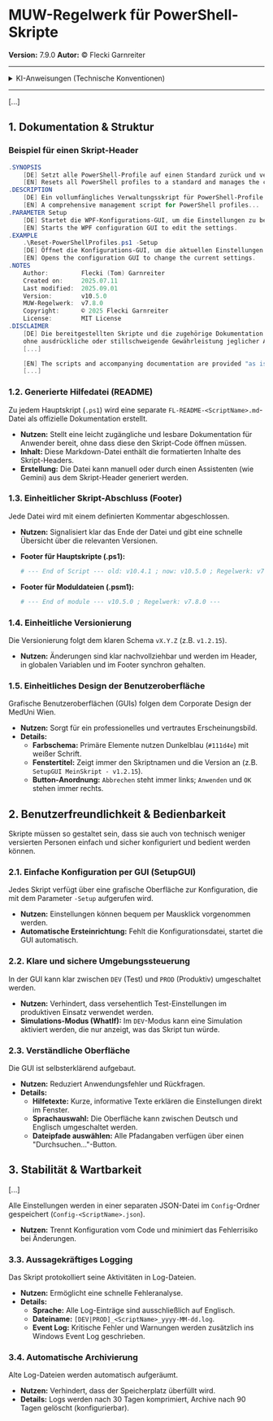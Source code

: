 # MUW-Regelwerk für PowerShell-Skripte

**Version:** 7.9.0
**Autor:** © Flecki Garnreiter

---

<!-- markdownlint-disable-next-line MD033 -->
<details>
<summary>KI-Anweisungen (Technische Konventionen)</summary>

Dieser Abschnitt dient als technische Kurzübersicht für die KI-Assistenz.

* **Kodierung:** UTF-8 (ohne BOM) für alle `.ps1`, `.psm1`, `.json` Dateien.
* **Analyse:** `PSScriptAnalyzer`-Regeln (insb. Verb-Noun) sind verbindlich.
* **Kompatibilität:** PowerShell 5.1 und 7+ (`$IsCoreCLR` für Weichen nutzen).
* **Admin:** Skripte mit Admin-Bedarf nutzen `#requires -RunAsAdministrator`.
* **Dateistruktur:**
    * **Hauptskript:** `*.ps1`
    * **Module:** `./Modules/FL-*.psm1`
    * **Konfiguration:** `./Config/Config-<ScriptName>.json`
    * **Sprachdateien:** `./Config/[de-DE|en-US].json` (Versioniert)
    * **Sprachvorlagen:** `./Config/[de-DE|en-US].json.default`
    * **Dokumentation:** `FL-README-<ScriptName>.md`
* **Versionierung (vX.Y.Z):**
    * Muss im Skript-Header (`Version now`), in der `$Global:ScriptVersion`-Variable und im End-Kommentar des Hauptskripts konsistent sein.
    * Die `RulebookVersion` wird ebenfalls im Header und in der Default-Config gepflegt.
* **Header & Footer:**
    * **Header:** Ein standardisierter Kommentar-Header ist für alle `.ps1`- und `.psm1`-Dateien Pflicht.
    * **Footer (.ps1):** `# --- End of Script --- old: vX.Y.Z ; now: vX.Y.Z ; Regelwerk: vX.Y.Z ---`
    * **Footer (.psm1):** `# --- End of module --- vX.Y.Z ; Regelwerk: vX.Y.Z ---`
* **GUI (WPF):**
    * **Aufruf:** `-Setup`-Parameter startet die Konfigurations-GUI.
    * **Auto-Start:** Erfolgt, wenn `config.json` fehlt oder korrupt ist.
    * **Design:** Primärfarbe ist `#111d4e` (Dunkelblau) mit weißer Schrift.
    * **Buttons:** `[Abbrechen]` links, `[Anwenden]` und `[OK]` rechts.
* **Logging:**
    * **Sprache:** Alle Log-Meldungen, die in Dateien oder das EventLog geschrieben werden, müssen auf Englisch sein.
    * **Dateinamen:** `DEV_<ScriptName>_yyyy-MM-dd.log` für Entwicklung, `PROD_<ScriptName>_yyyy-MM-dd.log` für Produktivbetrieb.
    * **Event Log:** `WARNING`- und `ERROR`-Meldungen müssen ins Windows Event Log geschrieben werden (Funktion muss per Konfiguration abschaltbar sein).
* **Mail:** `System.Net.Mail.SmtpClient` verwenden, nicht `Send-MailMessage`.
* **Archivierung:** 7-Zip bevorzugen, mit `Compress-Archive` als Fallback.

</details>

---

[...]

## 1. Dokumentation & Struktur

### Beispiel für einen Skript-Header

```powershell
.SYNOPSIS
    [DE] Setzt alle PowerShell-Profile auf einen Standard zurück und verwaltet die Konfiguration.
    [EN] Resets all PowerShell profiles to a standard and manages the configuration.
.DESCRIPTION
    [DE] Ein vollumfängliches Verwaltungsskript für PowerShell-Profile...
    [EN] A comprehensive management script for PowerShell profiles...
.PARAMETER Setup
    [DE] Startet die WPF-Konfigurations-GUI, um die Einstellungen zu bearbeiten.
    [EN] Starts the WPF configuration GUI to edit the settings.
.EXAMPLE
    .\Reset-PowerShellProfiles.ps1 -Setup
    [DE] Öffnet die Konfigurations-GUI, um die aktuellen Einstellungen zu ändern.
    [EN] Opens the configuration GUI to change the current settings.
.NOTES
    Author:         Flecki (Tom) Garnreiter
    Created on:     2025.07.11
    Last modified:  2025.09.01
    Version:        v10.5.0
    MUW-Regelwerk:  v7.8.0
    Copyright:      © 2025 Flecki Garnreiter
    License:        MIT License
.DISCLAIMER
    [DE] Die bereitgestellten Skripte und die zugehörige Dokumentation werden "wie besehen" ("as is")
    ohne ausdrückliche oder stillschweigende Gewährleistung jeglicher Art zur Verfügung gestellt.
    [...]

    [EN] The scripts and accompanying documentation are provided "as is," without warranty of any kind, either express or implied.
    [...]
```

### 1.2. Generierte Hilfedatei (README)

Zu jedem Hauptskript (`.ps1`) wird eine separate `FL-README-<ScriptName>.md`-Datei als offizielle Dokumentation erstellt.

* **Nutzen:** Stellt eine leicht zugängliche und lesbare Dokumentation für Anwender bereit, ohne dass diese den Skript-Code öffnen müssen.
* **Inhalt:** Diese Markdown-Datei enthält die formatierten Inhalte des Skript-Headers.
* **Erstellung:** Die Datei kann manuell oder durch einen Assistenten (wie Gemini) aus dem Skript-Header generiert werden.

### 1.3. Einheitlicher Skript-Abschluss (Footer)

Jede Datei wird mit einem definierten Kommentar abgeschlossen.

* **Nutzen:** Signalisiert klar das Ende der Datei und gibt eine schnelle Übersicht über die relevanten Versionen.
* **Footer für Hauptskripte (.ps1):**

    ```powershell
    # --- End of Script --- old: v10.4.1 ; now: v10.5.0 ; Regelwerk: v7.8.0 ---
    ```

* **Footer für Moduldateien (.psm1):**

    ```powershell
    # --- End of module --- v10.5.0 ; Regelwerk: v7.8.0 ---
    ```

### 1.4. Einheitliche Versionierung

Die Versionierung folgt dem klaren Schema `vX.Y.Z` (z.B. `v1.2.15`).

* **Nutzen:** Änderungen sind klar nachvollziehbar und werden im Header, in globalen Variablen und im Footer synchron gehalten.

### 1.5. Einheitliches Design der Benutzeroberfläche

Grafische Benutzeroberflächen (GUIs) folgen dem Corporate Design der MedUni Wien.

* **Nutzen:** Sorgt für ein professionelles und vertrautes Erscheinungsbild.
* **Details:**
    * **Farbschema:** Primäre Elemente nutzen Dunkelblau (`#111d4e`) mit weißer Schrift.
    * **Fenstertitel:** Zeigt immer den Skriptnamen und die Version an (z.B. `SetupGUI MeinSkript - v1.2.15`).
    * **Button-Anordnung:** `Abbrechen` steht immer links; `Anwenden` und `OK` stehen immer rechts.

## 2. Benutzerfreundlichkeit & Bedienbarkeit

Skripte müssen so gestaltet sein, dass sie auch von technisch weniger versierten Personen einfach und sicher konfiguriert und bedient werden können.

### 2.1. Einfache Konfiguration per GUI (SetupGUI)

Jedes Skript verfügt über eine grafische Oberfläche zur Konfiguration, die mit dem Parameter `-Setup` aufgerufen wird.

* **Nutzen:** Einstellungen können bequem per Mausklick vorgenommen werden.
* **Automatische Ersteinrichtung:** Fehlt die Konfigurationsdatei, startet die GUI automatisch.

### 2.2. Klare und sichere Umgebungssteuerung

In der GUI kann klar zwischen `DEV` (Test) und `PROD` (Produktiv) umgeschaltet werden.

* **Nutzen:** Verhindert, dass versehentlich Test-Einstellungen im produktiven Einsatz verwendet werden.
* **Simulations-Modus (WhatIf):** Im `DEV`-Modus kann eine Simulation aktiviert werden, die nur anzeigt, was das Skript tun würde.

### 2.3. Verständliche Oberfläche

Die GUI ist selbsterklärend aufgebaut.

* **Nutzen:** Reduziert Anwendungsfehler und Rückfragen.
* **Details:**
    * **Hilfetexte:** Kurze, informative Texte erklären die Einstellungen direkt im Fenster.
    * **Sprachauswahl:** Die Oberfläche kann zwischen Deutsch und Englisch umgeschaltet werden.
    * **Dateipfade auswählen:** Alle Pfadangaben verfügen über einen "Durchsuchen..."-Button.

## 3. Stabilität & Wartbarkeit

[...]

Alle Einstellungen werden in einer separaten JSON-Datei im `Config`-Ordner gespeichert (`Config-<ScriptName>.json`).

* **Nutzen:** Trennt Konfiguration vom Code und minimiert das Fehlerrisiko bei Änderungen.

### 3.3. Aussagekräftiges Logging

Das Skript protokolliert seine Aktivitäten in Log-Dateien.

* **Nutzen:** Ermöglicht eine schnelle Fehleranalyse.
* **Details:**
    * **Sprache:** Alle Log-Einträge sind ausschließlich auf Englisch.
    * **Dateiname:** `[DEV|PROD]_<ScriptName>_yyyy-MM-dd.log`.
    * **Event Log:** Kritische Fehler und Warnungen werden zusätzlich ins Windows Event Log geschrieben.

### 3.4. Automatische Archivierung

Alte Log-Dateien werden automatisch aufgeräumt.

* **Nutzen:** Verhindert, dass der Speicherplatz überfüllt wird.
* **Details:** Logs werden nach 30 Tagen komprimiert, Archive nach 90 Tagen gelöscht (konfigurierbar).
